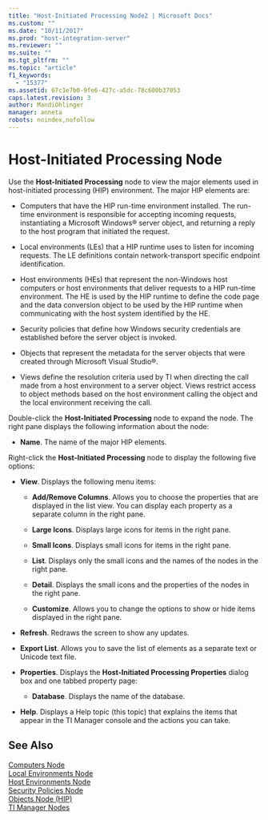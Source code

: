 ```yaml
---
title: "Host-Initiated Processing Node2 | Microsoft Docs"
ms.custom: ""
ms.date: "10/11/2017"
ms.prod: "host-integration-server"
ms.reviewer: ""
ms.suite: ""
ms.tgt_pltfrm: ""
ms.topic: "article"
f1_keywords: 
  - "15377"
ms.assetid: 67c1e7b0-9fe6-427c-a5dc-78c600b37053
caps.latest.revision: 3
author: MandiOhlinger
manager: anneta
robots: noindex,nofollow
---
```

# Host-Initiated Processing Node
Use the **Host-Initiated Processing** node to view the major elements used in host-initiated processing (HIP) environment. The major HIP elements are:  
  
-   Computers that have the HIP run-time environment installed. The run-time environment is responsible for accepting incoming requests, instantiating a Microsoft Windows® server object, and returning a reply to the host program that initiated the request.  
  
-   Local environments (LEs) that a HIP runtime uses to listen for incoming requests. The LE definitions contain network-transport specific endpoint identification.  
  
-   Host environments (HEs) that represent the non-Windows host computers or host environments that deliver requests to a HIP run-time environment. The HE is used by the HIP runtime to define the code page and the data conversion object to be used by the HIP runtime when communicating with the host system identified by the HE.  
  
-   Security policies that define how Windows security credentials are established before the server object is invoked.  
  
-   Objects that represent the metadata for the server objects that were created through Microsoft Visual Studio®.  
  
-   Views define the resolution criteria used by TI when directing the call made from a host environment to a server object. Views restrict access to object methods based on the host environment calling the object and the local environment receiving the call.  
  
 Double-click the **Host-Initiated Processing** node to expand the node. The right pane displays the following information about the node:  
  
-   **Name**. The name of the major HIP elements.  
  
 Right-click the **Host-Initiated Processing** node to display the following five options:  
  
-   **View**. Displays the following menu items:  
  
    -   **Add/Remove Columns**. Allows you to choose the properties that are displayed in the list view. You can display each property as a separate column in the right pane.  
  
    -   **Large Icons**. Displays large icons for items in the right pane.  
  
    -   **Small Icons**. Displays small icons for items in the right pane.  
  
    -   **List**. Displays only the small icons and the names of the nodes in the right pane.  
  
    -   **Detail**. Displays the small icons and the properties of the nodes in the right pane.  
  
    -   **Customize**. Allows you to change the options to show or hide items displayed in the right pane.  
  
-   **Refresh**. Redraws the screen to show any updates.  
  
-   **Export List**. Allows you to save the list of elements as a separate text or Unicode text file.  
  
-   **Properties**. Displays the **Host-Initiated Processing Properties** dialog box and one tabbed property page:  
  
    -   **Database**. Displays the name of the database.  
  
-   **Help**. Displays a Help topic (this topic) that explains the items that appear in the TI Manager console and the actions you can take.  
  
## See Also  
 [Computers Node](../core/computers-node.md)   
 [Local Environments Node](../core/local-environments-node.md)   
 [Host Environments Node](../core/host-environments-node.md)   
 [Security Policies Node](../core/security-policies-node.md)   
 [Objects Node (HIP)](../core/objects-node-hip.md)   
 [TI Manager Nodes](../core/ti-manager-nodes.md)
